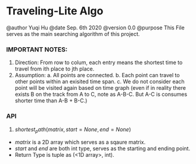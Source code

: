 # Traveling-Lite Algo

@author Yuqi Hu
@date Sep. 6th 2020
@version 0.0
@purpose This File serves as the main searching algorithm of this project.

### IMPORTANT NOTES:
1. Direction: From row to colum, each entry means the shortest time to travel from ith place to jth place.
2. Assumption:
    a. All points are connected.
    b. Each point can travel to other points within an exisited time span.
    c. We do not consider each point will be visited again based on time graph (even if in reality there exists B on the track from A to C, note as A-B-C. But A-C is consumes shorter time than A-B + B-C.)
    
### API
1. $shortest_path(matrix, start=None, end=None)$
  - $matrix$ is a 2D array which serves as a sqaure matrix.
  - $start$ and $end$ are both int type, serves as the starting and ending point.
  - Return Type is tuple as (<1D array>, int).
